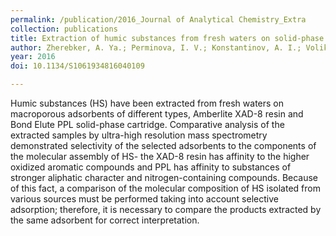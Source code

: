 ```yaml
---
permalink: /publication/2016_Journal of Analytical Chemistry_Extra
collection: publications
title: Extraction of humic substances from fresh waters on solid-phase cartridges and their study by Fourier transform ion cyclotron resonance mass spectrometry
author: Zherebker, A. Ya.; Perminova, I. V.; Konstantinov, A. I.; Volikov, A. B.; Kostyukevich, Yu. I.; Kononikhin, A. S.; Nikolaev, E. N.
year: 2016
doi: 10.1134/S1061934816040109

---
```


Humic substances (HS) have been extracted from fresh waters on macroporous adsorbents of different types, Amberlite XAD-8 resin and Bond Elute PPL solid-phase cartridge. Comparative analysis of the extracted samples by ultra-high resolution mass spectrometry demonstrated selectivity of the selected adsorbents to the components of the molecular assembly of HS- the XAD-8 resin has affinity to the higher oxidized aromatic compounds and PPL has affinity to substances of stronger aliphatic character and nitrogen-containing compounds. Because of this fact, a comparison of the molecular composition of HS isolated from various sources must be performed taking into account selective adsorption; therefore, it is necessary to compare the products extracted by the same adsorbent for correct interpretation.
